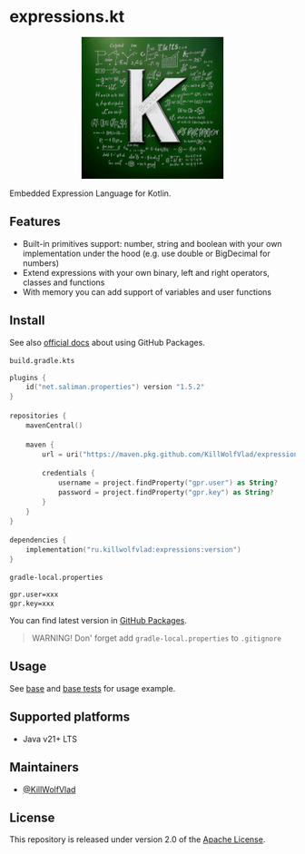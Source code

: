 # expressions.kt

<p align="center">
  <img src="./brand/logo.jpg" width="250"/>
  <br>
</p>

Embedded Expression Language for Kotlin.

## Features

- Built-in primitives support: number, string and boolean with your own implementation under the hood (e.g. use double or BigDecimal for numbers)
- Extend expressions with your own binary, left and right operators, classes and functions
- With memory you can add support of variables and user functions

## Install

See also [official docs](https://docs.github.com/en/packages/working-with-a-github-packages-registry/working-with-the-gradle-registry#using-a-published-package) about using GitHub Packages.

`build.gradle.kts`

```kotlin
plugins {
    id("net.saliman.properties") version "1.5.2"
}

repositories {
    mavenCentral()

    maven {
        url = uri("https://maven.pkg.github.com/KillWolfVlad/expressions.kt")

        credentials {
            username = project.findProperty("gpr.user") as String?
            password = project.findProperty("gpr.key") as String?
        }
    }
}

dependencies {
    implementation("ru.killwolfvlad:expressions:version")
}
```

`gradle-local.properties`

```properties
gpr.user=xxx
gpr.key=xxx
```

You can find latest version in [GitHub Packages](https://github.com/KillWolfVlad/expressions.kt/packages/2503335).

> WARNING! Don' forget add `gradle-local.properties` to `.gitignore`

## Usage

See [base](./src/main/kotlin/ru/killwolfvlad/expressions/base) and [base tests](./src/test/kotlin/ru/killwolfvlad/expressions/base) for usage example.

## Supported platforms

- Java v21+ LTS

## Maintainers

- [@KillWolfVlad](https://github.com/KillWolfVlad)

## License

This repository is released under version 2.0 of the
[Apache License](https://www.apache.org/licenses/LICENSE-2.0).
